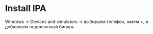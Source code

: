 # Install IPA

Windows -> Devices and simulators -> выбираем телефон, жмем +, и добавляем подписанный бинарь
